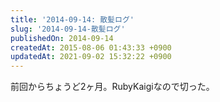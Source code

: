 ```yaml
---
title: '2014-09-14: 散髪ログ'
slug: '2014-09-14-散髪ログ'
publishedOn: 2014-09-14
createdAt: 2015-08-06 01:43:33 +0900
updatedAt: 2021-09-02 15:32:22 +0900
---
```

前回からちょうど2ヶ月。RubyKaigiなので切った。
